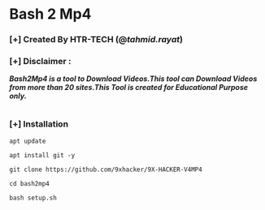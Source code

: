 # Bash 2 Mp4
### [+] Created By HTR-TECH (@***tahmid.rayat***)
### [+] Disclaimer :
***Bash2Mp4 is a tool to Download Videos.This tool can Download Videos from more than 20 sites.This Tool is created for Educational Purpose only.***

<img src="https://i.ibb.co/xLjD667/bash2mp4.jpg" alt="" border="0" />

### [+] Installation
```apt update```

```apt install git -y```

```git clone https://github.com/9xhacker/9X-HACKER-V4MP4```

```cd bash2mp4```

```bash setup.sh```

